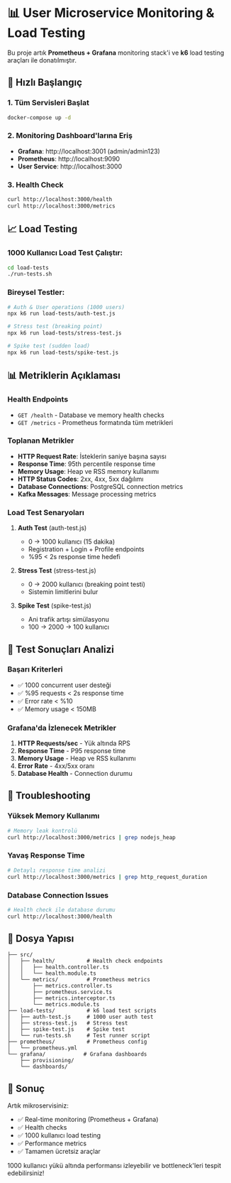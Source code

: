# 📊 User Microservice Monitoring & Load Testing

Bu proje artık **Prometheus + Grafana** monitoring stack'i ve **k6** load testing araçları ile donatılmıştır.

## 🚀 Hızlı Başlangıç

### 1. Tüm Servisleri Başlat
```bash
docker-compose up -d
```

### 2. Monitoring Dashboard'larına Eriş
- **Grafana**: http://localhost:3001 (admin/admin123)
- **Prometheus**: http://localhost:9090
- **User Service**: http://localhost:3000

### 3. Health Check
```bash
curl http://localhost:3000/health
curl http://localhost:3000/metrics
```

## 📈 Load Testing

### 1000 Kullanıcı Load Test Çalıştır:
```bash
cd load-tests
./run-tests.sh
```

### Bireysel Testler:
```bash
# Auth & User operations (1000 users)
npx k6 run load-tests/auth-test.js

# Stress test (breaking point)
npx k6 run load-tests/stress-test.js

# Spike test (sudden load)
npx k6 run load-tests/spike-test.js
```

## 📊 Metriklerin Açıklaması

### Health Endpoints
- `GET /health` - Database ve memory health checks
- `GET /metrics` - Prometheus formatında tüm metrikleri

### Toplanan Metrikler
- **HTTP Request Rate**: İsteklerin saniye başına sayısı
- **Response Time**: 95th percentile response time
- **Memory Usage**: Heap ve RSS memory kullanımı
- **HTTP Status Codes**: 2xx, 4xx, 5xx dağılımı
- **Database Connections**: PostgreSQL connection metrics
- **Kafka Messages**: Message processing metrics

### Load Test Senaryoları

1. **Auth Test** (auth-test.js)
   - 0 → 1000 kullanıcı (15 dakika)
   - Registration + Login + Profile endpoints
   - %95 < 2s response time hedefi

2. **Stress Test** (stress-test.js)
   - 0 → 2000 kullanıcı (breaking point testi)
   - Sistemin limitlerini bulur

3. **Spike Test** (spike-test.js)
   - Ani trafik artışı simülasyonu
   - 100 → 2000 → 100 kullanıcı

## 🎯 Test Sonuçları Analizi

### Başarı Kriterleri
- ✅ 1000 concurrent user desteği
- ✅ %95 requests < 2s response time
- ✅ Error rate < %10
- ✅ Memory usage < 150MB

### Grafana'da İzlenecek Metrikler
1. **HTTP Requests/sec** - Yük altında RPS
2. **Response Time** - P95 response time
3. **Memory Usage** - Heap ve RSS kullanımı
4. **Error Rate** - 4xx/5xx oranı
5. **Database Health** - Connection durumu

## 🔧 Troubleshooting

### Yüksek Memory Kullanımı
```bash
# Memory leak kontrolü
curl http://localhost:3000/metrics | grep nodejs_heap
```

### Yavaş Response Time
```bash
# Detaylı response time analizi
curl http://localhost:3000/metrics | grep http_request_duration
```

### Database Connection Issues
```bash
# Health check ile database durumu
curl http://localhost:3000/health
```

## 📁 Dosya Yapısı

```
├── src/
│   ├── health/          # Health check endpoints
│   │   ├── health.controller.ts
│   │   └── health.module.ts
│   └── metrics/         # Prometheus metrics
│       ├── metrics.controller.ts
│       ├── prometheus.service.ts
│       ├── metrics.interceptor.ts
│       └── metrics.module.ts
├── load-tests/          # k6 load test scripts
│   ├── auth-test.js     # 1000 user auth test
│   ├── stress-test.js   # Stress test
│   ├── spike-test.js    # Spike test
│   └── run-tests.sh     # Test runner script
├── prometheus/          # Prometheus config
│   └── prometheus.yml
└── grafana/            # Grafana dashboards
    ├── provisioning/
    └── dashboards/
```

## 🎉 Sonuç

Artık mikroservisiniz:
- ✅ Real-time monitoring (Prometheus + Grafana)
- ✅ Health checks
- ✅ 1000 kullanıcı load testing
- ✅ Performance metrics
- ✅ Tamamen ücretsiz araçlar

1000 kullanıcı yükü altında performansı izleyebilir ve bottleneck'leri tespit edebilirsiniz!